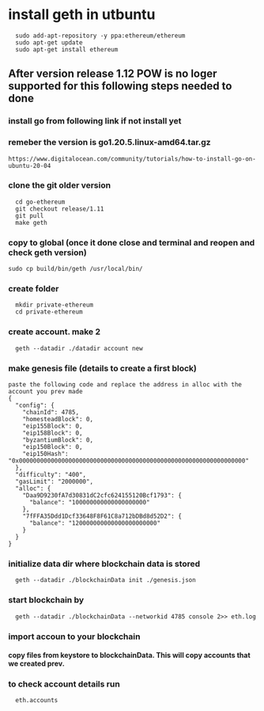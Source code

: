 # install geth in utbuntu
```
  sudo add-apt-repository -y ppa:ethereum/ethereum
  sudo apt-get update
  sudo apt-get install ethereum
```

## After version release 1.12 POW is no loger supported for this following steps needed to done

  ### install go from following link if not install yet
  ### remeber the version is go1.20.5.linux-amd64.tar.gz
  ``` https://www.digitalocean.com/community/tutorials/how-to-install-go-on-ubuntu-20-04 ```
  
  ### clone the git older version
  ```
    cd go-ethereum
    git checkout release/1.11
    git pull
    make geth
  ```
  ### copy to global (once it done close and terminal and reopen and check geth version)
  ``` sudo cp build/bin/geth /usr/local/bin/ ``` 

  ### create folder
  ```
    mkdir private-ethereum
    cd private-ethereum
  ```

  ### create account. make 2 
  ```
    geth --datadir ./datadir account new
  ```
  
  ### make genesis file (details to create a first block)
    paste the following code and replace the address in alloc with the account you prev made
    {
      "config": {
        "chainId": 4785,
        "homesteadBlock": 0,
        "eip155Block": 0,
        "eip158Block": 0,
        "byzantiumBlock": 0,
        "eip150Block": 0,
        "eip150Hash": "0x0000000000000000000000000000000000000000000000000000000000000000"
      },
      "difficulty": "400",
      "gasLimit": "2000000",
      "alloc": {
        "Daa9D9230fA7d30831dC2cfc624155120Bcf1793": { 
          "balance": "100000000000000000000" 
        },
        "7fFFA35Ddd1Dcf33648F8F61C8a712bDBd8d52D2": { 
          "balance": "120000000000000000000000" 
        }
      }
    }

  ### initialize data dir where blockchain data is stored
  ```
    geth --datadir ./blockchainData init ./genesis.json
  ```

  ### start blockchain by 
  ``` 
    geth --datadir ./blockchainData --networkid 4785 console 2>> eth.log
  ```

  ### import accoun to your blockchain
  #### copy files from keystore to blockchainData. This will copy accounts that we created prev.
  
  ### to check account details run
  ```
    eth.accounts
  ```
